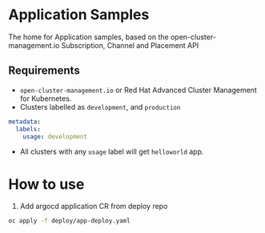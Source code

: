 # Application Samples
The home for Application samples, based on the open-cluster-management.io Subscription, Channel and Placement API

## Requirements
- `open-cluster-management.io` or Red Hat Advanced Cluster Management for Kubernetes.
- Clusters labelled as `development`, and `production`
```yaml
metadata:
  labels:
    usage: development
```
- All clusters with any `usage` label will get `helloworld` app.

# How to use
1. Add argocd application CR from deploy repo
```bash
oc apply -f deploy/app-deploy.yaml
```


